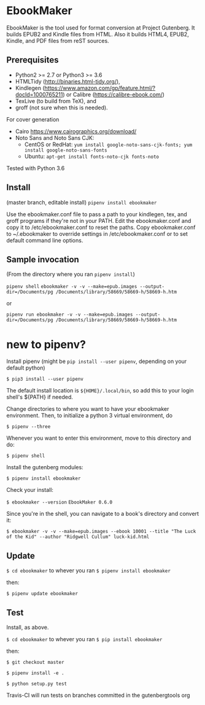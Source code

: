 # EbookMaker


EbookMaker is the tool used for format conversion at Project Gutenberg.
It builds EPUB2 and Kindle files from HTML.
Also it builds HTML4, EPUB2, Kindle, and PDF files from reST sources.


## Prerequisites

* Python2 >= 2.7 or Python3 >= 3.6
* HTMLTidy (http://binaries.html-tidy.org/),
* Kindlegen (https://www.amazon.com/gp/feature.html/?docId=1000765211) or Calibre (https://calibre-ebook.com/)
* TexLive (to build from TeX), and
* groff (not sure when this is needed).

For cover generation

* Cairo https://www.cairographics.org/download/
* Noto Sans and Noto Sans CJK:
    * CentOS or RedHat: `yum install google-noto-sans-cjk-fonts; yum install google-noto-sans-fonts`
    * Ubuntu: `apt-get install fonts-noto-cjk fonts-noto`

Tested with Python 3.6

## Install

(master branch, editable install)
`pipenv install ebookmaker`

Use the ebookmaker.conf file to pass a path to your kindlegen, tex, and groff programs 
if they're not in your PATH. Edit the ebookmaker.conf and copy it to /etc/ebookmaker.conf to 
reset the paths.
Copy ebookmaker.conf to ~/.ebookmaker to override settings in /etc/ebookmaker.conf or to set default 
command line options.

## Sample invocation

(From the directory where you ran `pipenv install`)

`pipenv shell`
`ebookmaker -v -v --make=epub.images --output-dir=/Documents/pg /Documents/library/58669/58669-h/58669-h.htm`

or

`pipenv run ebookmaker -v -v --make=epub.images --output-dir=/Documents/pg /Documents/library/58669/58669-h/58669-h.htm`



# new to pipenv?

Install pipenv  (might be `pip install --user pipenv`, depending on your default python)

`$ pip3 install --user pipenv`

The default install location is `${HOME}/.local/bin`, so add this to your login shell's ${PATH} if needed.

Change directories to where you want to have your ebookmaker environment. Then, to initialize a python 3 virtual environment, do

`$ pipenv --three`

Whenever you want to enter this environment, move to this directory and do:

`$ pipenv shell`
 
Install the gutenberg modules:

`$ pipenv install ebookmaker`

Check your install:

`$ ebookmaker --version`
`EbookMaker 0.6.0`

Since you're in the shell, you can navigate to a book's directory and convert it:

`$ ebookmaker -v -v --make=epub.images --ebook 10001 --title "The Luck of the Kid" --author "Ridgwell Cullum" luck-kid.html`

## Update

`$ cd ebookmaker` to whever you ran `$ pipenv install ebookmaker`

then:

`$ pipenv update ebookmaker`

## Test

Install, as above.

`$ cd ebookmaker` to whever you ran `$ pip install ebookmaker`

then:

`$ git checkout master`

`$ pipenv install -e .`

`$ python setup.py test`

Travis-CI will run tests on branches committed in the gutenbergtools org

